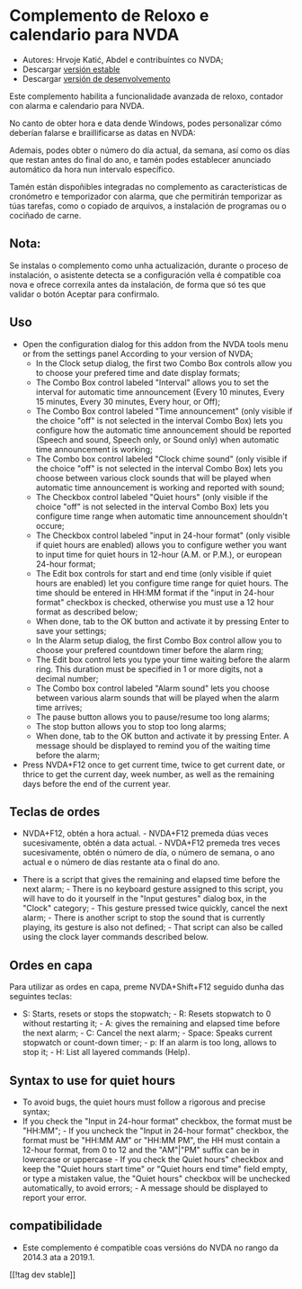 # Complemento de Reloxo e calendario para NVDA #

* Autores: Hrvoje Katić, Abdel e contribuíntes co NVDA;
* Descargar [versión estable][1]
* Descargar [versión de desenvolvemento][2]


Este complemento habilita a funcionalidade avanzada de reloxo, contador con
alarma e calendario para NVDA.

No canto de obter hora e data dende Windows, podes personalizar cómo
deberían falarse e braillificarse as datas en NVDA:

Ademais, podes obter o número do día actual, da semana, así como os días que
restan antes do final do ano, e tamén podes establecer anunciado automático
da hora nun intervalo específico.

Tamén están dispoñibles integradas no complemento as características de
cronómetro e temporizador con alarma, que che permitirán temporizar as túas
tarefas, como o copiado de arquivos, a instalación de programas ou o
cociñado de carne.

## Nota:

Se instalas o complemento como unha actualización, durante o proceso de
instalación, o asistente detecta se a configuración vella é compatible coa
nova e ofrece correxila antes da instalación, de forma que só tes que
validar o botón Aceptar para confirmalo.

## Uso

*	Open the configuration dialog for this addon from the NVDA tools menu or from the settings panel According to your version of NVDA;
	*	In the Clock setup dialog, the first two Combo Box controls allow you to choose your prefered time and date display formats;
	*	The Combo Box control labeled "Interval" allows you to set the interval for automatic time announcement (Every 10 minutes, Every 15 minutes, Every 30 minutes, Every hour, or Off);
	*	The Combo Box control labeled "Time announcement" (only visible if the choice "off" is not selected in the interval Combo Box) lets you configure how the automatic time announcement should be reported (Speech and sound, Speech only, or Sound only) when automatic time announcement is working;
	*	The Combo box control labeled "Clock chime sound" (only visible if the choice "off" is not selected in the interval Combo Box) lets you choose between various clock sounds that will be played when automatic time announcement is working and reported with sound;
	*	The Checkbox control labeled "Quiet hours" (only visible if the choice "off" is not selected in the interval Combo Box) lets you configure time range when automatic time announcement shouldn't occure;
	*	The Checkbox control labeled "input in 24-hour format" (only visible if quiet hours are enabled) allows you to configure wether you want to input time for quiet hours in 12-hour (A.M. or P.M.), or european 24-hour format;
	*	The Edit box controls for start and end time (only visible if quiet hours are enabled) let you configure time range for quiet hours. The time should be entered in HH:MM format if the "input in 24-hour format" checkbox is checked, otherwise you must use a 12 hour format as described below;
	*	When done, tab to the OK button and activate it by pressing Enter to save your settings;
	*	In the Alarm setup dialog, the first Combo Box control allow you to choose your prefered countdown timer before the alarm ring;
	*	The Edit box control lets you type your time waiting before the alarm ring. This duration must be specified in 1 or more digits, not a decimal number;
	*	The Combo box control labeled "Alarm sound" lets you choose between various alarm sounds that will be played when the alarm time arrives;
	*	The pause button allows you to pause/resume too long alarms;
	*	The stop button allows you to stop too long alarms;
	*	When done, tab to the OK button and activate it by pressing Enter. A message should be displayed to remind you of the waiting time before the alarm;
*	Press NVDA+F12 once to get current time, twice to get current date, or thrice to get the current day, week number, as well as the remaining days before the end of the current year.

## Teclas de ordes

- NVDA+F12, obtén a hora actual.  - NVDA+F12 premeda dúas veces
sucesivamente,  obtén a data actual.  - NVDA+F12 premeda tres veces
sucesivamente, obtén o número de día, o número de semana, o ano actual e o
número de días restante ata o final do ano.

- There is a script that gives the remaining and elapsed time before the
next alarm; - There is no keyboard gesture assigned to this script, you will
have to do it yourself in the "Input gestures" dialog box, in the "Clock"
category; - This gesture pressed twice quickly, cancel the next alarm; -
There is another script to stop the sound that is currently playing, its
gesture is also not defined; - That script can also be called using the
clock layer commands described below.

## Ordes en capa

Para utilizar as ordes en capa, preme NVDA+Shift+F12 seguido dunha das
seguintes teclas:

- S: Starts, resets or stops the stopwatch; - R: Resets stopwatch to 0
without restarting it; - A: gives the remaining and elapsed time before the
next alarm; - C: Cancel the next alarm; - Space: Speaks current stopwatch or
count-down timer; - p: If an alarm is too long, allows to stop it; - H: List
all layered commands (Help).

## Syntax to use for quiet hours

- To avoid bugs, the quiet hours must follow a rigorous and precise syntax;
- If you check the "Input in 24-hour format" checkbox, the format must be
"HH:MM"; - If you uncheck the "Input in 24-hour format" checkbox, the format
must be "HH:MM AM" or "HH:MM PM", the HH must contain a 12-hour format, from
0 to 12 and the "AM"|"PM" suffix can be in lowercase or uppercase - If you
check the Quiet hours" checkbox and keep the "Quiet hours start time" or
"Quiet hours end time" field empty, or type a mistaken value, the "Quiet
hours" checkbox will be unchecked automatically, to avoid errors; - A
message should be displayed to report your error.

## compatibilidade

- Este complemento é compatible coas versións do NVDA no rango da 2014.3 ata
a 2019.1.


[[!tag dev stable]]

[1]: https://addons.nvda-project.org/files/get.php?file=cac

[2]: https://addons.nvda-project.org/files/get.php?file=cac-dev

